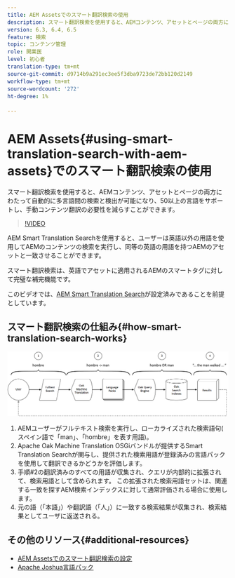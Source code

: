 ```yaml
---
title: AEM Assetsでのスマート翻訳検索の使用
description: スマート翻訳検索を使用すると、AEMコンテンツ、アセットとページの両方にわたって自動的に多言語間の検索と検出が可能になり、50以上の言語をサポートし、手動コンテンツ翻訳の必要性を減らすことができます。
version: 6.3, 6.4, 6.5
feature: 検索
topic: コンテンツ管理
role: 開業医
level: 初心者
translation-type: tm+mt
source-git-commit: d9714b9a291ec3ee5f3dba9723de72bb120d2149
workflow-type: tm+mt
source-wordcount: '272'
ht-degree: 1%

---
```



# AEM Assets{#using-smart-translation-search-with-aem-assets}でのスマート翻訳検索の使用

スマート翻訳検索を使用すると、AEMコンテンツ、アセットとページの両方にわたって自動的に多言語間の検索と検出が可能になり、50以上の言語をサポートし、手動コンテンツ翻訳の必要性を減らすことができます。

>[!VIDEO](https://video.tv.adobe.com/v/21297/?quality=9&learn=on)

AEM Smart Translation Searchを使用すると、ユーザーは英語以外の用語を使用してAEMのコンテンツの検索を実行し、同等の英語の用語を持つAEMのアセットと一致させることができます。

スマート翻訳検索は、英語でアセットに適用されるAEMのスマートタグに対して完璧な補完機能です。

このビデオでは、[AEM Smart Translation Search](smart-translation-search-technical-video-setup.md)が設定済みであることを前提としています。

## スマート翻訳検索の仕組み{#how-smart-translation-search-works}

![スマート翻訳検索のフロー図](assets/smart-translation-search-flow.png)

1. AEMユーザーがフルテキスト検索を実行し、ローカライズされた検索語句( スペイン語で「man」、「hombre」を表す用語)。
2. Apache Oak Machine Translation OSGiバンドルが提供するSmart Translation Searchが関与し、提供された検索用語が登録済みの言語パックを使用して翻訳できるかどうかを評価します。
3. 手順#2の翻訳済みのすべての用語が収集され、クエリが内部的に拡張されて、検索用語として含められます。 この拡張された検索用語セットは、関連する一致を探すAEM検索インデックスに対して通常評価される場合に使用します。
4. 元の語（「本語」）や翻訳語（「人」）に一致する検索結果が収集され、検索結果としてユーザに返送される。

## その他のリソース{#additional-resources}

* [AEM Assetsでのスマート翻訳検索の設定](smart-translation-search-technical-video-setup.md)
* [Apache Joshua言語パック](https://cwiki.apache.org/confluence/display/JOSHUA/Language+Packs)